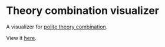 # Theory combination visualizer

A visualizer for [polite theory combination](https://link.springer.com/chapter/10.1007/11559306_3).

View it [here](https://theory-combo-viz.vercel.app/).
